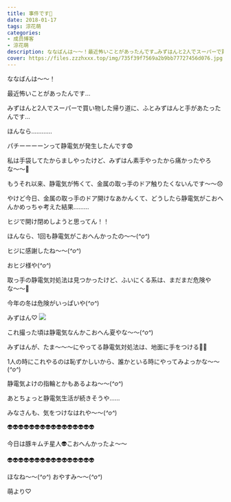 ```yaml
---
title: 事件です🙊
date: 2018-01-17
tags: 涼花萌
categories: 
- 成员博客
- 涼花萌
description: ななばんは〜〜！最近怖いことがあったんです…みずはんと2人でスーパーで買い物した帰り道に、ふとみずはんと手があたったんです…ほんなら…………パチーーー...
cover: https://files.zzzhxxx.top/img/735f39f7569a2b9bb77727456d076.jpg 
---
```






ななばんは〜〜！



最近怖いことがあったんです…






みずはんと2人でスーパーで買い物した帰り道に、ふとみずはんと手があたったんです…






ほんなら…………




パチーーーーンって静電気が発生したんです😨






私は手袋してたからましやったけど、みずはん素手やったから痛かったやろな〜〜🙊




もうそれ以来、静電気が怖くて、金属の取っ手のドア触りたくないんです〜〜😞





やけど今日、金属の取っ手のドア開けなあかんくて、どうしたら静電気がこおへんかめっちゃ考えた結果………





ヒジで開け閉めしようと思ってん！！





ほんなら、1回も静電気がこおへんかったの〜〜(*^o^*)









ヒジに感謝したね〜〜(*^o^*)



おヒジ様や(*^o^*)








取っ手の静電気対処法は見つかったけど、ふいにくる系は、まだまだ危険やな〜〜🙈



今年の冬は危険がいっぱいや(*^o^*)









みずはん♡
![](https://files.zzzhxxx.top/img/735f39f7569a2b9bb77727456d076.jpg)







これ撮った頃は静電気なんかこおへん夏やな〜〜(*^o^*)





みずはんが、たま〜〜〜にやってる静電気対処法は、地面に手をつける👐🏻




1人の時にこれやるのは恥ずかしいから、誰かといる時にやってみよっかな〜〜(*^o^*)





静電気よけの指輪とかもあるよね〜〜(*^o^*)




あとちょっと静電気生活が続きそうや……


みなさんも、気をつけなはれや〜〜(*^o^*)







👽👽👽👽👽👽👽👽👽👽👽👽👽👽👽👽

今日は豚キムチ星人👽こおへんかったよ〜〜

👽👽👽👽👽👽👽👽👽👽👽👽👽👽👽👽








ほなね〜〜(*^o^*)
おやすみ〜〜(*^o^*)




萌より♡


